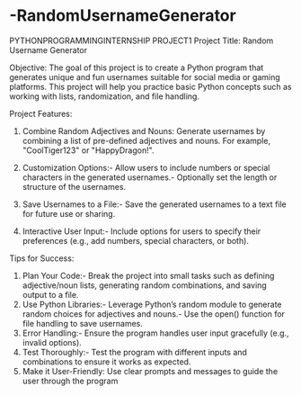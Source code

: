 # -RandomUsernameGenerator

PYTHONPROGRAMMINGINTERNSHIP
 PROJECT1
 Project Title: Random Username Generator
 
 Objective: The goal of this project is to create a Python program that generates unique and fun usernames
 suitable for social media or gaming platforms. This project will help you practice basic Python concepts
 such as working with lists, randomization, and file handling.
 
 Project Features:
 1. Combine Random Adjectives and Nouns:
 Generate usernames by combining a list of pre-defined adjectives and nouns. For example, "CoolTiger123" or "HappyDragon!".

 2. Customization Options:- Allow users to include numbers or special characters in the generated usernames.- Optionally set the length or structure of the usernames.
    
 3. Save Usernames to a File:- Save the generated usernames to a text file for future use or sharing.
    
 4. Interactive User Input:- Include options for users to specify their preferences (e.g., add numbers, special characters, or both).
    
 Tips for Success:
 1. Plan Your Code:- Break the project into small tasks such as defining adjective/noun lists, generating random combinations, and saving output to a
 file.
 2. Use Python Libraries:- Leverage Python’s random module to generate random choices for adjectives and nouns.- Use the open() function for file handling to save usernames.
 3. Error Handling:- Ensure the program handles user input gracefully (e.g., invalid options).
 4. Test Thoroughly:- Test the program with different inputs and combinations to ensure it works as expected.
 5. Make it User-Friendly:
 Use clear prompts and messages to guide the user through the program
